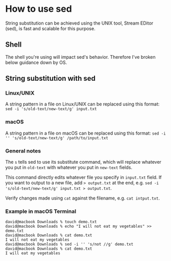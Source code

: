 # How to use sed

String substitution can be achieved using the UNIX tool, Stream EDitor (sed), is fast and scalable for this purpose.

## Shell 

The shell you're using will impact sed's behavior. Therefore I've broken below guidance down by OS.

## String substitution with sed 

### Linux/UNIX

A string pattern in a file on Linux/UNIX can be replaced using this format:
`sed -i 's/old-text/new-text/g' input.txt`

### macOS

A string pattern in a file on macOS can be replaced using this format:
`sed -i '' 's/old-text/new-text/g' /path/to/input.txt`

### General notes

The `s` tells sed to use its substitute command, which will replace whatever you put in `old-text` with whatever you put in `new-text` fields.

This command directly edits whatever file you specify in `input.txt` field. If you want to output to a new file, add `> output.txt` at the end, e.g. `sed -i 's/old-text/new-text/g' input.txt > output.txt`.

Verify changes made using `cat` against the filename, e.g. `cat intput.txt`.

### Example in macOS Terminal

```
david@macbook Downloads % touch demo.txt
david@macbook Downloads % echo "I will not eat my vegetables" >> demo.txt
david@macbook Downloads % cat demo.txt
I will not eat my vegetables
david@macbook Downloads % sed -i '' 's/not //g' demo.txt
david@macbook Downloads % cat demo.txt
I will eat my vegetables
```
